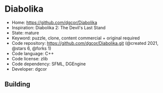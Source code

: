 # Diabolika

- Home: https://github.com/dgcor/Diabolika
- Inspiration: Diabolika 2: The Devil's Last Stand
- State: mature
- Keyword: puzzle, clone, content commercial + original required
- Code repository: https://github.com/dgcor/Diabolika.git (@created 2021, @stars 6, @forks 1)
- Code language: C++
- Code license: zlib
- Code dependency: SFML, DGEngine
- Developer: dgcor

## Building
